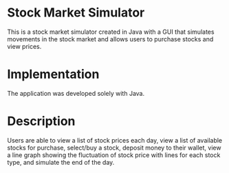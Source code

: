 # Stock Market Simulator

This is a stock market simulator created in Java with a GUI that simulates movements in the stock market and allows users to purchase stocks and view prices.

# Implementation

The application was developed solely with Java.

# Description

Users are able to view a list of stock prices each day, view a list of available stocks for purchase, select/buy a stock, deposit money to their wallet, view a line graph showing the fluctuation of stock price with lines for each stock type, and simulate the end of the day. 
